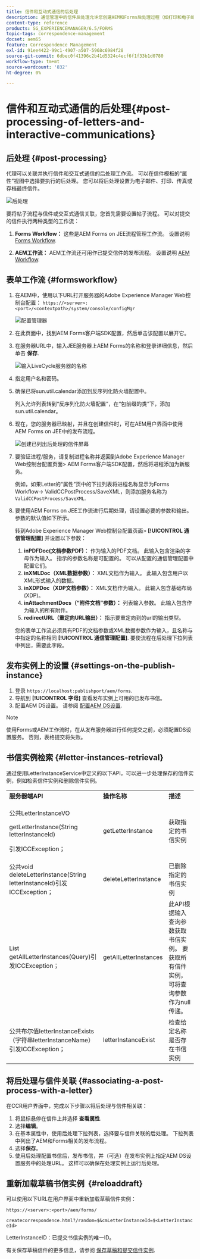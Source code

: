 ```yaml
---
title: 信件和互动式通信的后处理
description: 通信管理中的信件后处理允许您创建AEM和Forms后处理过程（如打印和电子邮件），并将它们与您的信件集成。
content-type: reference
products: SG_EXPERIENCEMANAGER/6.5/FORMS
topic-tags: correspondence-management
docset: aem65
feature: Correspondence Management
exl-id: 91ee4422-99c1-4907-a507-5968c6984f28
source-git-commit: 6dbec0f41396c2b41d5324c4ecf6f1f33b1d0780
workflow-type: tm+mt
source-wordcount: '832'
ht-degree: 0%

---
```


# 信件和互动式通信的后处理{#post-processing-of-letters-and-interactive-communications}

## 后处理 {#post-processing}

代理可以关联并执行信件和交互式通信的后处理工作流。 可以在信件模板的“属性”视图中选择要执行的后处理。 您可以将后处理设置为电子邮件、打印、传真或存档最终信件。

![后处理](assets/ppoverview.png)

要将帖子流程与信件或交互式通信关联，您首先需要设置帖子流程。 可以对提交的信件执行两种类型的工作流：

1. **Forms Workflow：** 这些是AEM Forms on JEE流程管理工作流。 设置说明 [Forms Workflow](#formsworkflow).

1. **AEM工作流：** AEM工作流还可用作已提交信件的发布流程。 设置说明 [AEM Workflow](../../forms/using/aem-forms-workflow.md).

## 表单工作流 {#formsworkflow}

1. 在AEM中，使用以下URL打开服务器的Adobe Experience Manager Web控制台配置： `https://<server>:<port>/<contextpath>/system/console/configMgr`

   ![配置管理器](assets/2configmanager-1.png)

1. 在此页面中，找到AEM Forms客户端SDK配置，然后单击该配置以展开它。
1. 在服务器URL中，输入JEE服务器上AEM Forms的名称和登录详细信息，然后单击 **保存**.

   ![输入LiveCycle服务器的名称](assets/1cofigmanager.png)

1. 指定用户名和密码。
1. 确保已将sun.util.calendar添加到反序列化防火墙配置中。

   列入允许列表转到“反序列化防火墙配置”，在“包前缀的类”下，添加sun.util.calendar。

1. 现在，您的服务器已映射，并且在创建信件时，可在AEM用户界面中使用AEM Forms on JEE中的发布流程。

   ![创建已列出后处理的信件屏幕](assets/0configmanager.png)

1. 要验证进程/服务，请复制进程名称并返回到Adobe Experience Manager Web控制台配置页面> AEM Forms客户端SDK配置，然后将进程添加为新服务。

   例如，如果Letter的“属性”页中的下拉列表将进程名称显示为Forms Workflow-> ValidCCPostProcess/SaveXML，则添加服务名称为 `ValidCCPostProcess/SaveXML`.

1. 要使用AEM Forms on JEE工作流进行后期处理，请设置必要的参数和输出。 参数的默认值如下所示。

   转到Adobe Experience Manager Web控制台配置页面> **[!UICONTROL 通信管理配置]** 并设置以下参数：

   1. **inPDFDoc(文档参数PDF)：** 作为输入的PDF文档。 此输入包含渲染的字母作为输入。 指示的参数名称是可配置的。 可以从配置的通信管理配置中配置它们。
   1. **inXMLDoc（XML数据参数）：** XML文档作为输入。 此输入包含用户以XML形式输入的数据。
   1. **inXDPDoc（XDP文档参数）：** XML文档作为输入。 此输入包含基础布局(XDP)。
   1. **inAttachmentDocs（“附件文档”参数）：** 列表输入参数。 此输入包含作为输入的所有附件。
   1. **redirectURL（重定向URL输出）：** 指示要重定向到的url的输出类型。

   您的表单工作流必须具有PDF的文档参数或XML数据参数作为输入，且名称与中指定的名称相同 **[!UICONTROL 通信管理配置]**. 要使流程在后处理下拉列表中列出，需要此字段。

## 发布实例上的设置 {#settings-on-the-publish-instance}

1. 登录 `https://localhost:publishport/aem/forms`.
1. 导航到 **[!UICONTROL 字母]** 查看发布实例上可用的已发布书信。
1. 配置AEM DS设置。 请参阅 [配置AEM DS设置](../../forms/using/configuring-the-processing-server-url.md).

>[!NOTE]
>
>使用Forms或AEM工作流时，在从发布服务器进行任何提交之前，必须配置DS设置服务。 否则，表格提交将失败。

## 书信实例检索 {#letter-instances-retrieval}

通过使用LetterInstanceService中定义的以下API，可以进一步处理保存的信件实例，例如检索信件实例和删除信件实例。

<table>
 <tbody>
  <tr>
   <td><strong>服务器端API</strong></td>
   <td><strong>操作名称</strong></td>
   <td><strong>描述</strong></td>
  </tr>
  <tr>
   <td><p>公共LetterInstanceVO</p> <p>getLetterInstance(String letterInstanceId)</p> <p>引发ICCException； </p> </td>
   <td>getLetterInstance</td>
   <td>获取指定的书信实例 </td>
  </tr>
  <tr>
   <td>公共void deleteLetterInstance(String letterInstanceId)引发ICCException； </td>
   <td>deleteLetterInstance </td>
   <td>已删除指定的书信实例 </td>
  </tr>
  <tr>
   <td>List getAllLetterInstances(Query)引发ICCException； </td>
   <td>getAllLetterInstances </td>
   <td>此API根据输入查询参数获取书信实例。 要获取所有信件实例，可将查询参数作为null传递。<br /> </td>
  </tr>
  <tr>
   <td>公共布尔值letterInstanceExists（字符串letterInstanceName）引发ICCException； </td>
   <td>letterInstanceExist </td>
   <td>检查给定名称是否存在书信实例 </td>
  </tr>
 </tbody>
</table>

## 将后处理与信件关联 {#associating-a-post-process-with-a-letter}

在CCR用户界面中，完成以下步骤以将后处理与信件相关联：

1. 将鼠标悬停在信件上并选择 **查看属性**.
1. 选择&#x200B;**编辑**。
1. 在基本属性中，使用后处理下拉列表，选择要与信件关联的后处理。 下拉列表中列出了AEM和Forms相关的发布流程。
1. 选择&#x200B;**保存**。
1. 使用后处理配置书信后，发布书信，并（可选）在发布实例上指定AEM DS设置服务中的处理URL。 这样可以确保在处理实例上运行后处理。

## 重新加载草稿书信实例  {#reloaddraft}

可以使用以下URL在用户界面中重新加载草稿信件实例：

`https://<server>:<port>/aem/forms/`

`createcorrespondence.html?/random=$&cmLetterInstanceId=$<LetterInstanceId>`

LetterInstanceID：已提交书信实例的唯一ID。

有关保存草稿信件的更多信息，请参阅 [保存草稿和提交信件实例](../../forms/using/create-correspondence.md#savingdrafts).
